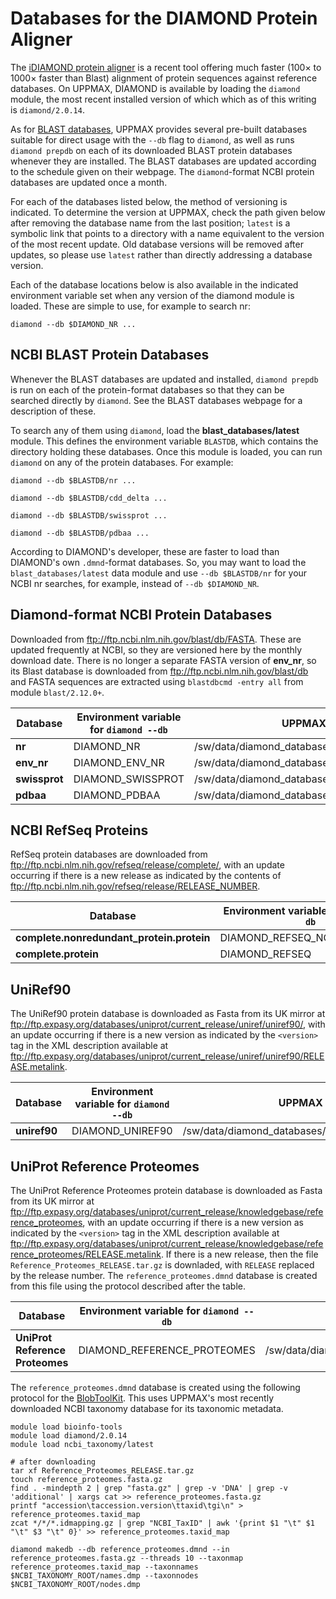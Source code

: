 Databases for the DIAMOND Protein Aligner
=========================================

The [iDIAMOND protein aligner](http://www.nature.com/nmeth/journal/v12/n1/full/nmeth.3176.html) is a recent tool offering much faster (100&times; to 1000&times; faster than Blast) alignment of protein sequences against reference databases.  On UPPMAX, DIAMOND is available by loading the `diamond` module, the most recent installed version of which which as of this writing is `diamond/2.0.14`.

As for [BLAST databases](https://www.uppmax.uu.se/blast-databases), UPPMAX provides several pre-built databases suitable for direct usage with the `--db` flag to `diamond`, as well as runs `diamond prepdb` on each of its downloaded BLAST protein databases whenever they are installed.  The BLAST databases are updated according to the schedule given on their webpage.  The `diamond`-format NCBI protein databases are updated once a month.

For each of the databases listed below, the method of versioning is indicated.  To determine the version at UPPMAX, check the path given below after removing the database name from the last position; `latest` is a symbolic link that points to a directory with a name equivalent to the version of the most recent update.  Old database versions will be removed after updates, so please use `latest` rather than directly addressing a database version.

Each of the database locations below is also available in the indicated environment variable set when any version of the diamond module is loaded. These are simple to use, for example to search nr:

    diamond --db $DIAMOND_NR ...


NCBI BLAST Protein Databases
----------------------------

Whenever the BLAST databases are updated and installed, `diamond prepdb` is run
on each of the protein-format databases so that they can be searched directly
by `diamond`.  See the BLAST databases webpage for a description of these.

To search any of them using `diamond`, load the
**blast_databases/latest** module.  This defines the environment variable
`BLASTDB`, which contains the directory holding these databases.
Once this module is loaded, you can run `diamond` on any of the protein databases.
For example:

    diamond --db $BLASTDB/nr ...

    diamond --db $BLASTDB/cdd_delta ...

    diamond --db $BLASTDB/swissprot ...

    diamond --db $BLASTDB/pdbaa ...

According to DIAMOND's developer, these are faster to load than DIAMOND's own `.dmnd`-format databases.
So, you may want to load the `blast_databases/latest` data module and use `--db $BLASTDB/nr` for your NCBI nr searches, for example, instead of `--db $DIAMOND_NR`.


Diamond-format NCBI Protein Databases
-------------------------------------

Downloaded from <ftp://ftp.ncbi.nlm.nih.gov/blast/db/FASTA>.  These are updated
frequently at NCBI, so they are versioned here by the monthly download date.
There is no longer a separate FASTA version of **env_nr**, so its Blast
database is downloaded from <ftp://ftp.ncbi.nlm.nih.gov/blast/db> and FASTA
sequences are extracted using `blastdbcmd -entry all` from module
`blast/2.12.0+`.

Database      | Environment variable for `diamond --db` | UPPMAX path
--------------|-----------------------------------------|-----------------------------
**nr**        | DIAMOND_NR                              | /sw/data/diamond_databases/Blast/latest/nr
**env_nr**    | DIAMOND_ENV_NR                          | /sw/data/diamond_databases/Blast/latest/env_nr
**swissprot** | DIAMOND_SWISSPROT                       | /sw/data/diamond_databases/Blast/latest/swissprot
**pdbaa**     | DIAMOND_PDBAA                           | /sw/data/diamond_databases/Blast/latest/pdbaa



NCBI RefSeq Proteins
---------------------

RefSeq protein databases are downloaded from
<ftp://ftp.ncbi.nlm.nih.gov/refseq/release/complete/>, with an update occurring
if there is a new release as indicated by the contents of
<ftp://ftp.ncbi.nlm.nih.gov/refseq/release/RELEASE_NUMBER>.

Database                                  | Environment variable for `diamond --db`         | UPPMAX path
------------------------------------------|-------------------------------------------------|-----------------------------
**complete.nonredundant_protein.protein** | DIAMOND_REFSEQ_NONREDUNDANT                     | /sw/data/diamond_databases/RefSeq/latest/complete.nonredundant_protein.protein
**complete.protein**                      | DIAMOND_REFSEQ                                  | /sw/data/diamond_databases/RefSeq/latest/complete.protein



UniRef90
--------

The UniRef90 protein database is downloaded as Fasta from its UK mirror at
<ftp://ftp.expasy.org/databases/uniprot/current_release/uniref/uniref90/>, with
an update occurring if there is a new version as indicated by the `<version>`
tag in the XML description available at
<ftp://ftp.expasy.org/databases/uniprot/current_release/uniref/uniref90/RELEASE.metalink>.

Database      | Environment variable for `diamond --db` | UPPMAX path
--------------|-----------------------------------------|-----------------------------
**uniref90**  | DIAMOND_UNIREF90                        | /sw/data/diamond_databases/UniRef90/latest/uniref90




UniProt Reference Proteomes
----------------------------

The UniProt Reference Proteomes protein database is downloaded as Fasta from its UK mirror at
<ftp://ftp.expasy.org/databases/uniprot/current_release/knowledgebase/reference_proteomes>, with
an update occurring if there is a new version as indicated by the `<version>`
tag in the XML description available at
<ftp://ftp.expasy.org/databases/uniprot/current_release/knowledgebase/reference_proteomes/RELEASE.metalink>.
If there is a new release, then the file `Reference_Proteomes_RELEASE.tar.gz` is downladed, with `RELEASE` replaced by the release number.
The `reference_proteomes.dmnd` database is created from this file using the protocol described after the table.


Database                         | Environment variable for `diamond --db` | UPPMAX path
---------------------------------|-----------------------------------------|-----------------------------
**UniProt Reference Proteomes**  | DIAMOND_REFERENCE_PROTEOMES             | /sw/data/diamond_databases/reference_proteomes/latest/reference_proteomes


The `reference_proteomes.dmnd` database is created using the following protocol for the <a href="https://blobtoolkit.genomehubs.org/install/">BlobToolKit</a>.
This uses UPPMAX's most recently downloaded NCBI taxonomy database for its taxonomic metadata.

    module load bioinfo-tools
    module load diamond/2.0.14
    module load ncbi_taxonomy/latest

    # after downloading
    tar xf Reference_Proteomes_RELEASE.tar.gz
    touch reference_proteomes.fasta.gz
    find . -mindepth 2 | grep "fasta.gz" | grep -v 'DNA' | grep -v 'additional' | xargs cat >> reference_proteomes.fasta.gz
    printf "accession\taccession.version\ttaxid\tgi\n" > reference_proteomes.taxid_map
    zcat */*/*.idmapping.gz | grep "NCBI_TaxID" | awk '{print $1 "\t" $1 "\t" $3 "\t" 0}' >> reference_proteomes.taxid_map

    diamond makedb --db reference_proteomes.dmnd --in reference_proteomes.fasta.gz --threads 10 --taxonmap reference_proteomes.taxid_map --taxonnames $NCBI_TAXONOMY_ROOT/names.dmp --taxonnodes $NCBI_TAXONOMY_ROOT/nodes.dmp

